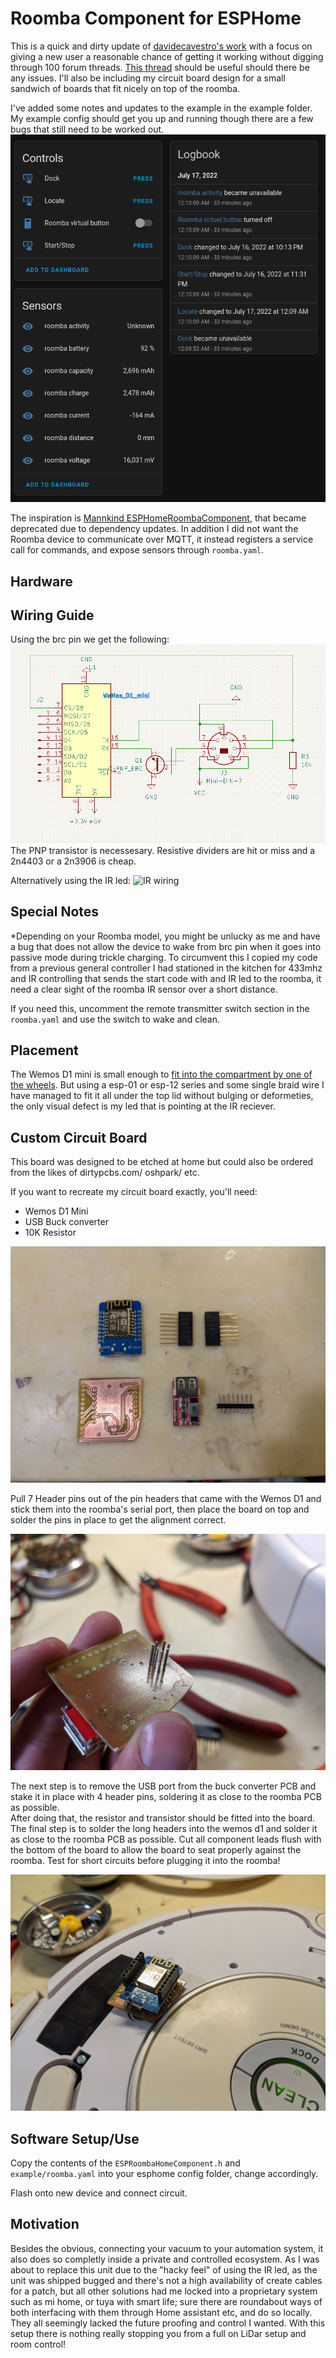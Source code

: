 # Roomba Component for ESPHome

  This is a quick and dirty update of [davidecavestro's work](https://github.com/davidecavestro/ESPHomeRoombaComponent) with a focus on giving a new user a reasonable chance of getting it working without digging through 100 forum threads. [This thread](https://community.home-assistant.io/t/add-wifi-to-an-older-roomba/23282/158) should be useful should there be any issues. I'll also be including my circuit board design for a small sandwich of boards that fit nicely on top of the roomba.
  
  I've added some notes and updates to the example in the example folder. My example config should get you up and running though there are a few bugs that still need to be worked out. ![dashboard example](https://github.com/Real-Time-Kodi/ESPHomeRoombaComponent/blob/master/demo.png)

  The inspiration is [Mannkind ESPHomeRoombaComponent](https://github.com/mannkind/ESPHomeRoombaComponent), that became deprecated due to dependency updates.
In addition I did not want the Roomba device to communicate over MQTT, it instead registers a service call for commands, and expose sensors through `roomba.yaml`.

## Hardware

## Wiring Guide
Using the brc pin we get the following:
![brc wiring](https://github.com/Real-Time-Kodi/ESPHomeRoombaComponent/blob/master/sch.png)
The PNP transistor is necessesary. Resistive dividers are hit or miss and a 2n4403 or a 2n3906 is cheap.

Alternatively using the IR led:
![IR wiring](https://github.com/Real-Time-Kodi/ESPHomeRoombaComponent/blob/master/esp_roomba_IR.PNG)

## Special Notes

*Depending on your Roomba model, you might be unlucky as me and have a bug that does not allow the device to wake from brc pin when it goes into passive mode during trickle charging. To circumvent this I copied my code from a previous general controller I had stationed in the kitchen for 433mhz and IR controlling that sends the start code with and IR led to the roomba, it need a clear sight of the roomba IR sensor over a short distance.

If you need this, uncomment the remote transmitter switch section in the `roomba.yaml` and use the switch to wake and clean. 

## Placement

The Wemos D1 mini is small enough to [fit into the compartment by one of the wheels](https://community-home-assistant-assets.s3.dualstack.us-west-2.amazonaws.com/optimized/2X/a/a258c7253f8bd3fe76ad9e7aa1202b60bd113d74_2_496x600.jpg). 
But using a esp-01 or esp-12 series and some single braid wire I have managed to fit it all under the top lid without bulging or deformeties, the only visual defect is my led that is pointing at the IR reciever.

## Custom Circuit Board

This board was designed to be etched at home but could also be ordered from the likes of dirtypcbs.com/ oshpark/ etc.  

If you want to recreate my circuit board exactly, you'll need:  
 - Wemos D1 Mini
 - USB Buck converter
 - 10K Resistor

![Parts](https://github.com/Real-Time-Kodi/ESPHomeRoombaComponent/blob/master/PCB/pics/parts.jpeg)

Pull 7 Header pins out of the pin headers that came with the Wemos D1 and stick them into the roomba's serial port, then place the board on top and solder the pins in place to get the alignment correct.  

![Pins](https://github.com/Real-Time-Kodi/ESPHomeRoombaComponent/blob/master/PCB/pics/pins.jpeg)

The next step is to remove the USB port from the buck converter PCB and stake it in place with 4 header pins, soldering it as close to the roomba PCB as possible.  
After doing that, the resistor and transistor should be fitted into the board.  
The final step is to solder the long headers into the wemos d1 and solder it as close to the roomba PCB as possible. Cut all component leads flush with the bottom of the board to allow the board to seat properly against the roomba. Test for short circuits before plugging it into the roomba!

![Done](https://github.com/Real-Time-Kodi/ESPHomeRoombaComponent/blob/master/PCB/pics/done.jpeg)

## Software Setup/Use

Copy the contents of the `ESPRoombaHomeComponent.h` and `example/roomba.yaml` into your esphome config folder, change accordingly.

Flash onto new device and connect circuit.


## Motivation

Besides the obvious, connecting your vacuum to your automation system, it also does so completly inside a private and controlled ecosystem. As I was about to replace this unit due to the "hacky feel" of using the IR led, as the unit was shipped bugged and there's not a high availability of create cables for a patch, but all other solutions had me locked into a proprietary system such as mi home, or tuya with smart life; sure there are roundabout ways of both interfacing with them through Home assistant etc, and do so locally. They all seemingly lacked the future proofing and control I wanted. With this setup there is nothing really stopping you from a full on LiDar setup and room control!
